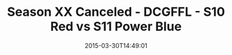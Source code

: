 ---
title: Season XX Canceled - DCGFFL - S10 Red vs S11 Power Blue
teams-score:
- team: _teams/s10-red.md
  score: 39
- team: _teams/s11-power-blue.md
  score: 20
mvp: " Alonzo M. (Red), Marcus B. (Power Blue)"
game-ball: N/A
season: 10
week: 5
date: '2015-03-30T14:49:01'
pageid: season-10-week-5-4438-vs-940
---
